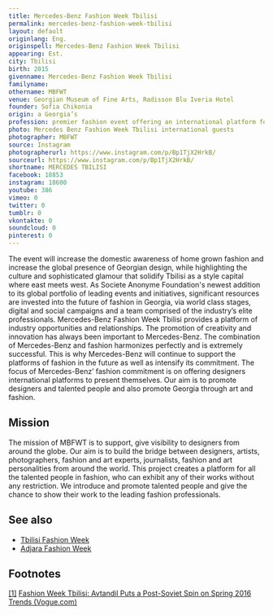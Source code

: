 ```yaml
---
title: Mercedes-Benz Fashion Week Tbilisi
permalink: mercedes-benz-fashion-week-tbilisi
layout: default
originlang: Eng.
originspell: Mercedes-Benz Fashion Week Tbilisi
appearing: Est.
city: Tbilisi
birth: 2015
givenname: Mercedes-Benz Fashion Week Tbilisi
familyname:
othername: MBFWT
venue: Georgian Museum of Fine Arts, Radisson Blu Iveria Hotel
founder: Sofia Chikonia
origin: a Georgia’s
profession: premier fashion event offering an international platform for designers from the region to seamlessly connect with media and buyers
photo: Mercedes Benz Fashion Week Tbilisi international guests
photographer: MBFWT
source: Instagram
photographerurl: https://www.instagram.com/p/Bp1TjX2HrkB/
sourceurl: https://www.instagram.com/p/Bp1TjX2HrkB/
shortname: MERCEDES TBILISI
facebook: 18853
instagram: 18600
youtube: 386
vimeo: 0
twitter: 0
tumblr: 0
vkontakte: 0
soundcloud: 0
pinterest: 0
---
```


The event will increase the domestic awareness of home grown fashion and increase the global presence of Georgian design, while highlighting the culture and sophisticated glamour that solidify Tbilisi as a style capital where east meets west. As Societe Anonyme Foundation's newest addition to its global portfolio of leading events and initiatives, significant resources are invested into the future of fashion in Georgia, via world class stages, digital and social campaigns and a team comprised of the industry’s elite professionals. Mercedes-Benz Fashion Week Tbilisi provides a platform of industry opportunities and relationships. The promotion of creativity and innovation has always been important to Mercedes-Benz. The combination of Mercedes-Benz and fashion harmonizes perfectly and is extremely successful. This is why Mercedes-Benz will continue to support the platforms of fashion in the future as well as intensify its commitment. The focus of Mercedes-Benz’ fashion commitment is on offering designers international platforms to present themselves. Our aim is to promote designers and talented people and also promote Georgia through art and fashion.

## Mission

The mission of MBFWT is to support, give visibility to designers from around the globe. Our aim is to build the bridge between designers, artists, photographers, fashion and art experts, journalists, fashion and art personalities from around the world. This project creates a platform for all the talented people in fashion, who can exhibit any of their works without any restriction. We introduce and promote talented people and give the chance to show their work to the leading fashion professionals.

## See also

+ [Tbilisi Fashion Week](tbilisi-fashion-week)
+ [Adjara Fashion Week](adjara-fashion-week)

## Footnotes

[[1]](#a1) <span id="f1"></span> [Fashion Week Tbilisi: Avtandil Puts a Post-Soviet Spin on Spring 2016 Trends (Vogue.com)](https://www.vogue.com/article/fashion-week-tblisi-avtandil)
